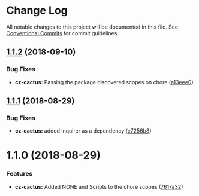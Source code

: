 # Change Log

All notable changes to this project will be documented in this file.
See [Conventional Commits](https://conventionalcommits.org) for commit guidelines.

<a name="1.1.2"></a>

## [1.1.2](https://github.com/CactusTechnologies/cactus-utils/compare/cz-cactus@1.1.1...cz-cactus@1.1.2) (2018-09-10)

### Bug Fixes

-   **cz-cactus:** Passing the package discovered scopes on chore ([a13eee0](https://github.com/CactusTechnologies/cactus-utils/commit/a13eee0))

<a name="1.1.1"></a>

## [1.1.1](https://github.com/CactusTechnologies/cactus-utils/compare/cz-cactus@1.1.0...cz-cactus@1.1.1) (2018-08-29)

### Bug Fixes

-   **cz-cactus:** added inquirer as a dependency ([c7256b8](https://github.com/CactusTechnologies/cactus-utils/commit/c7256b8))

<a name="1.1.0"></a>

# 1.1.0 (2018-08-29)

### Features

-   **cz-cactus:** Added NONE and Scripts to the chore scopes ([7617a32](https://github.com/CactusTechnologies/cactus-utils/commit/7617a32))
